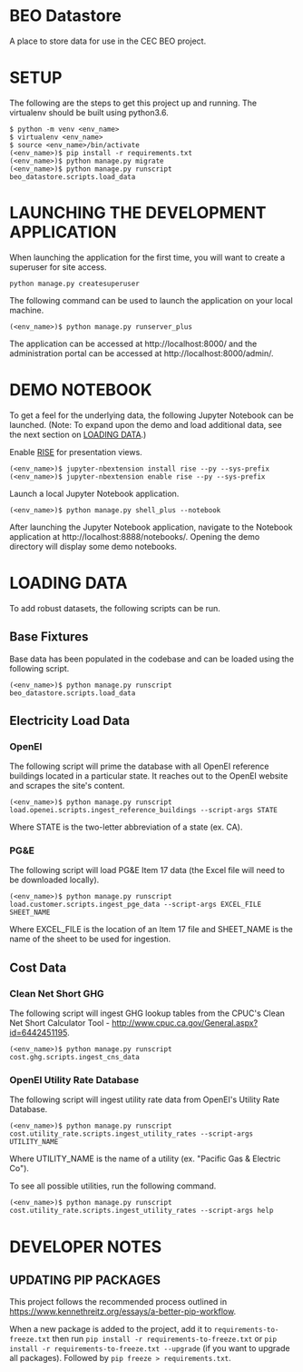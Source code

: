 # BEO Datastore

A place to store data for use in the CEC BEO project.

# SETUP

The following are the steps to get this project up and running. The virtualenv should be built using python3.6.

```
$ python -m venv <env_name>
$ virtualenv <env_name>
$ source <env_name>/bin/activate
(<env_name>)$ pip install -r requirements.txt
(<env_name>)$ python manage.py migrate
(<env_name>)$ python manage.py runscript beo_datastore.scripts.load_data
```

# LAUNCHING THE DEVELOPMENT APPLICATION

When launching the application for the first time, you will want to create a superuser for site access.

```
python manage.py createsuperuser
```

The following command can be used to launch the application on your local machine.

```
(<env_name>)$ python manage.py runserver_plus
```

The application can be accessed at http://localhost:8000/ and the administration portal can be accessed at http://localhost:8000/admin/.

# DEMO NOTEBOOK

To get a feel for the underlying data, the following Jupyter Notebook can be launched. (Note: To expand upon the demo and load additional data, see the next section on [LOADING DATA](#loading-data).)

Enable [RISE](https://github.com/damianavila/RISE) for presentation views.

```
(<env_name>)$ jupyter-nbextension install rise --py --sys-prefix
(<env_name>)$ jupyter-nbextension enable rise --py --sys-prefix
```

Launch a local Jupyter Notebook application.

```
(<env_name>)$ python manage.py shell_plus --notebook
```

After launching the Jupyter Notebook application, navigate to the Notebook application at http://localhost:8888/notebooks/. Opening the demo directory will display some demo notebooks.

# LOADING DATA

To add robust datasets, the following scripts can be run.

## Base Fixtures

Base data has been populated in the codebase and can be loaded using the following script.

```
(<env_name>)$ python manage.py runscript beo_datastore.scripts.load_data
```

## Electricity Load Data

### OpenEI

The following script will prime the database with all OpenEI reference buildings located in a particular state. It reaches out to the OpenEI website and scrapes the site's content.

```
(<env_name>)$ python manage.py runscript load.openei.scripts.ingest_reference_buildings --script-args STATE
```

Where STATE is the two-letter abbreviation of a state (ex. CA).

### PG&E

The following script will load PG&E Item 17 data (the Excel file will need to be downloaded locally).

```
(<env_name>)$ python manage.py runscript load.customer.scripts.ingest_pge_data --script-args EXCEL_FILE SHEET_NAME
```

Where EXCEL_FILE is the location of an Item 17 file and SHEET_NAME is the name of the sheet to be used for ingestion.

## Cost Data

### Clean Net Short GHG

The following script will ingest GHG lookup tables from the CPUC's Clean Net Short Calculator Tool - http://www.cpuc.ca.gov/General.aspx?id=6442451195.

```
(<env_name>)$ python manage.py runscript cost.ghg.scripts.ingest_cns_data
```

### OpenEI Utility Rate Database

The following script will ingest utility rate data from OpenEI's Utility Rate Database.

```
(<env_name>)$ python manage.py runscript cost.utility_rate.scripts.ingest_utility_rates --script-args UTILITY_NAME
```

Where UTILITY_NAME is the name of a utility (ex. "Pacific Gas & Electric Co").

To see all possible utilities, run the following command.

```
(<env_name>)$ python manage.py runscript cost.utility_rate.scripts.ingest_utility_rates --script-args help
```


# DEVELOPER NOTES

## UPDATING PIP PACKAGES

This project follows the recommended process outlined in https://www.kennethreitz.org/essays/a-better-pip-workflow.

When a new package is added to the project, add it to `requirements-to-freeze.txt` then run `pip install -r requirements-to-freeze.txt` or `pip install -r requirements-to-freeze.txt --upgrade` (if you want to upgrade all packages). Followed by `pip freeze > requirements.txt`.
